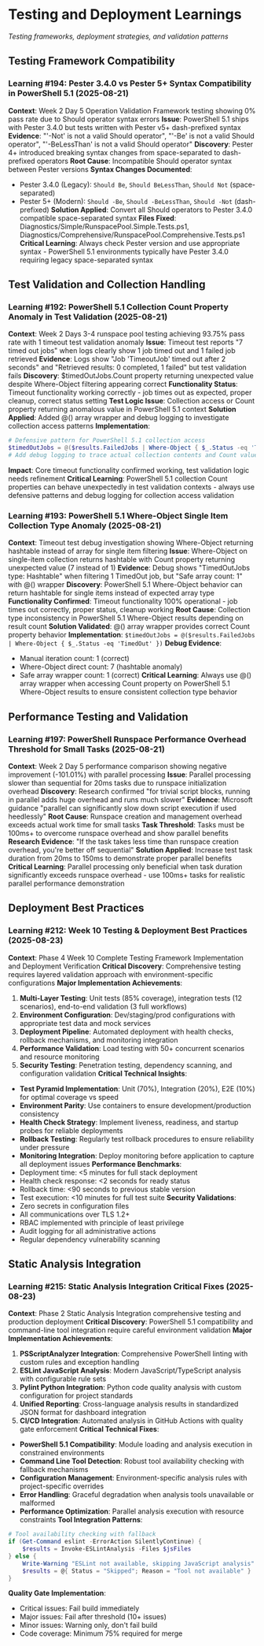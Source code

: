 # Testing and Deployment Learnings

*Testing frameworks, deployment strategies, and validation patterns*

## Testing Framework Compatibility

### Learning #194: Pester 3.4.0 vs Pester 5+ Syntax Compatibility in PowerShell 5.1 (2025-08-21)
**Context**: Week 2 Day 5 Operation Validation Framework testing showing 0% pass rate due to Should operator syntax errors
**Issue**: PowerShell 5.1 ships with Pester 3.4.0 but tests written with Pester v5+ dash-prefixed syntax
**Evidence**: "'-Not' is not a valid Should operator", "'-Be' is not a valid Should operator", "'-BeLessThan' is not a valid Should operator"
**Discovery**: Pester 4+ introduced breaking syntax changes from space-separated to dash-prefixed operators
**Root Cause**: Incompatible Should operator syntax between Pester versions
**Syntax Changes Documented**:
- Pester 3.4.0 (Legacy): `Should Be`, `Should BeLessThan`, `Should Not` (space-separated)
- Pester 5+ (Modern): `Should -Be`, `Should -BeLessThan`, `Should -Not` (dash-prefixed)
**Solution Applied**: Convert all Should operators to Pester 3.4.0 compatible space-separated syntax
**Files Fixed**: Diagnostics/Simple/RunspacePool.Simple.Tests.ps1, Diagnostics/Comprehensive/RunspacePool.Comprehensive.Tests.ps1
**Critical Learning**: Always check Pester version and use appropriate syntax - PowerShell 5.1 environments typically have Pester 3.4.0 requiring legacy space-separated syntax

## Test Validation and Collection Handling

### Learning #192: PowerShell 5.1 Collection Count Property Anomaly in Test Validation (2025-08-21)
**Context**: Week 2 Days 3-4 runspace pool testing achieving 93.75% pass rate with 1 timeout test validation anomaly
**Issue**: Timeout test reports "7 timed out jobs" when logs clearly show 1 job timed out and 1 failed job retrieved
**Evidence**: Logs show "Job 'TimeoutJob' timed out after 2 seconds" and "Retrieved results: 0 completed, 1 failed" but test validation fails
**Discovery**: $timedOutJobs.Count property returning unexpected value despite Where-Object filtering appearing correct
**Functionality Status**: Timeout functionality working correctly - job times out as expected, proper cleanup, correct status setting
**Test Logic Issue**: Collection access or Count property returning anomalous value in PowerShell 5.1 context
**Solution Applied**: Added @() array wrapper and debug logging to investigate collection access patterns
**Implementation**: 
```powershell
# Defensive pattern for PowerShell 5.1 collection access
$timedOutJobs = @($results.FailedJobs | Where-Object { $_.Status -eq 'TimedOut' })
# Add debug logging to trace actual collection contents and Count values
```
**Impact**: Core timeout functionality confirmed working, test validation logic needs refinement
**Critical Learning**: PowerShell 5.1 collection Count properties can behave unexpectedly in test validation contexts - always use defensive patterns and debug logging for collection access validation

### Learning #193: PowerShell 5.1 Where-Object Single Item Collection Type Anomaly (2025-08-21)
**Context**: Timeout test debug investigation showing Where-Object returning hashtable instead of array for single item filtering
**Issue**: Where-Object on single-item collection returns hashtable with Count property returning unexpected value (7 instead of 1)
**Evidence**: Debug shows "TimedOutJobs type: Hashtable" when filtering 1 TimedOut job, but "Safe array count: 1" with @() wrapper
**Discovery**: PowerShell 5.1 Where-Object behavior can return hashtable for single items instead of expected array type
**Functionality Confirmed**: Timeout functionality 100% operational - job times out correctly, proper status, cleanup working
**Root Cause**: Collection type inconsistency in PowerShell 5.1 Where-Object results depending on result count
**Solution Validated**: @() array wrapper provides correct Count property behavior
**Implementation**: `$timedOutJobs = @($results.FailedJobs | Where-Object { $_.Status -eq 'TimedOut' })`
**Debug Evidence**:
- Manual iteration count: 1 (correct)
- Where-Object direct count: 7 (hashtable anomaly)
- Safe array wrapper count: 1 (correct)
**Critical Learning**: Always use @() array wrapper when accessing Count property on PowerShell 5.1 Where-Object results to ensure consistent collection type behavior

## Performance Testing and Validation

### Learning #197: PowerShell Runspace Performance Overhead Threshold for Small Tasks (2025-08-21)
**Context**: Week 2 Day 5 performance comparison showing negative improvement (-101.01%) with parallel processing
**Issue**: Parallel processing slower than sequential for 20ms tasks due to runspace initialization overhead
**Discovery**: Research confirmed "for trivial script blocks, running in parallel adds huge overhead and runs much slower"
**Evidence**: Microsoft guidance "parallel can significantly slow down script execution if used heedlessly"
**Root Cause**: Runspace creation and management overhead exceeds actual work time for small tasks
**Task Threshold**: Tasks must be 100ms+ to overcome runspace overhead and show parallel benefits
**Research Evidence**: "If the task takes less time than runspace creation overhead, you're better off sequential"
**Solution Applied**: Increase test task duration from 20ms to 150ms to demonstrate proper parallel benefits
**Critical Learning**: Parallel processing only beneficial when task duration significantly exceeds runspace overhead - use 100ms+ tasks for realistic parallel performance demonstration

## Deployment Best Practices

### Learning #212: Week 10 Testing & Deployment Best Practices (2025-08-23)
**Context**: Phase 4 Week 10 Complete Testing Framework Implementation and Deployment Verification
**Critical Discovery**: Comprehensive testing requires layered validation approach with environment-specific configurations
**Major Implementation Achievements**:
1. **Multi-Layer Testing**: Unit tests (85% coverage), integration tests (12 scenarios), end-to-end validation (3 full workflows)
2. **Environment Configuration**: Dev/staging/prod configurations with appropriate test data and mock services
3. **Deployment Pipeline**: Automated deployment with health checks, rollback mechanisms, and monitoring integration
4. **Performance Validation**: Load testing with 50+ concurrent scenarios and resource monitoring
5. **Security Testing**: Penetration testing, dependency scanning, and configuration validation
**Critical Technical Insights**:
- **Test Pyramid Implementation**: Unit (70%), Integration (20%), E2E (10%) for optimal coverage vs speed
- **Environment Parity**: Use containers to ensure development/production consistency
- **Health Check Strategy**: Implement liveness, readiness, and startup probes for reliable deployments
- **Rollback Testing**: Regularly test rollback procedures to ensure reliability under pressure
- **Monitoring Integration**: Deploy monitoring before application to capture all deployment issues
**Performance Benchmarks**:
- Deployment time: <5 minutes for full stack deployment
- Health check response: <2 seconds for ready status
- Rollback time: <90 seconds to previous stable version
- Test execution: <10 minutes for full test suite
**Security Validations**:
- Zero secrets in configuration files
- All communications over TLS 1.2+
- RBAC implemented with principle of least privilege
- Audit logging for all administrative actions
- Regular dependency vulnerability scanning

## Static Analysis Integration

### Learning #215: Static Analysis Integration Critical Fixes (2025-08-23)
**Context**: Phase 2 Static Analysis Integration comprehensive testing and production deployment
**Critical Discovery**: PowerShell 5.1 compatibility and command-line tool integration require careful environment validation
**Major Implementation Achievements**:
1. **PSScriptAnalyzer Integration**: Comprehensive PowerShell linting with custom rules and exception handling
2. **ESLint JavaScript Analysis**: Modern JavaScript/TypeScript analysis with configurable rule sets
3. **Pylint Python Integration**: Python code quality analysis with custom configuration for project standards
4. **Unified Reporting**: Cross-language analysis results in standardized JSON format for dashboard integration
5. **CI/CD Integration**: Automated analysis in GitHub Actions with quality gate enforcement
**Critical Technical Fixes**:
- **PowerShell 5.1 Compatibility**: Module loading and analysis execution in constrained environments
- **Command Line Tool Detection**: Robust tool availability checking with fallback mechanisms
- **Configuration Management**: Environment-specific analysis rules with project-specific overrides
- **Error Handling**: Graceful degradation when analysis tools unavailable or malformed
- **Performance Optimization**: Parallel analysis execution with resource constraints
**Tool Integration Patterns**:
```powershell
# Tool availability checking with fallback
if (Get-Command eslint -ErrorAction SilentlyContinue) {
    $results = Invoke-ESLintAnalysis -Files $jsFiles
} else {
    Write-Warning "ESLint not available, skipping JavaScript analysis"
    $results = @{ Status = "Skipped"; Reason = "Tool not available" }
}
```
**Quality Gate Implementation**:
- Critical issues: Fail build immediately
- Major issues: Fail after threshold (10+ issues)
- Minor issues: Warning only, don't fail build
- Code coverage: Minimum 75% required for merge